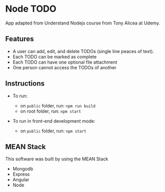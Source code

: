 # Node TODO

App adapted from Understand Nodejs course from Tony Alicea at Udemy.

## Features

* A user can add, edit, and delete TODOs (single line peaces of text).
* Each TODO can be marked as complete
* Each TODO can have one optional file attachment
* One person cannot access the TODOs of another

## Instructions

* To run:
  * on `public` folder, run: `npm run build`
  * on root folder, run: `npm start`

* To run in front-end development mode:
  * on `public` folder, run: `npm start`

## MEAN Stack

This software was built by using the MEAN Stack

* Mongodb
* Express
* Angular
* Node

